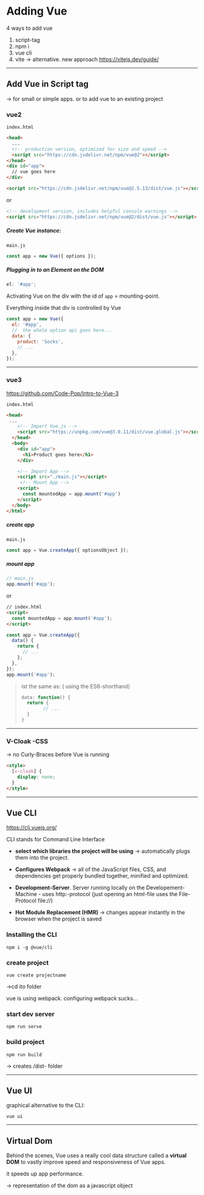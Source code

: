 # Adding Vue

4 ways to add vue

1. script-tag
2. npm i
3. vue cli
4. vite -> alternative. new approach https://vitejs.dev/guide/

---

## Add Vue in Script tag

-> for small or simple apps. or to add vue to an existing project

### vue2

`index.html`

```html
<head>
  ...
  <!-- production version, optimized for size and speed -->
  <script src="https://cdn.jsdelivr.net/npm/vue@2"></script>
</head>
<div id="app">
  // vue goes here
</div>

<script src="https://cdn.jsdelivr.net/npm/vue@2.5.13/dist/vue.js"></script>
```

or

```html
<!-- development version, includes helpful console warnings -->
<script src="https://cdn.jsdelivr.net/npm/vue@2/dist/vue.js"></script>
```

##### Create Vue instance:

`main.js`

```js
const app = new Vue({ options });
```

##### Plugging in to an Element on the DOM

```js
el: '#app';
```

Activating Vue on the div with the id of `app` = mounting-point.

Everything inside that div is controlled by Vue

```js
const app = new Vue({
  el: '#app',
  //  the whole option api goes here...
  data: {
    product: 'Socks',
    // ...
  },
});
```

---

### vue3

https://github.com/Code-Pop/Intro-to-Vue-3

`index.html`

```html
<head>
 ...
    <!-- Import Vue.js -->
    <script src="https://unpkg.com/vue@3.0.11/dist/vue.global.js"></script>
  </head>
  <body>
    <div id="app">
      <h1>Product goes here</h1>
    </div>

    <!-- Import App -->
    <script src="./main.js"></script>
     <!-- Mount App -->
    <script>
      const mountedApp = app.mount('#app')
    </script>
  </body>
</html>
```

##### create app

`main.js`

```js
const app = Vue.createApp({ optionsObject });
```

##### mount app

```js
// main.js
app.mount('#app');
```

or

```html
// index.html
<script>
  const mountedApp = app.mount('#app');
</script>
```

```js
const app = Vue.createApp({
  data() {
    return {
      // ...
    };
  },
});
app.mount('#app');
```

> ist the same as: ( using the ES6-shorthand)
>
> ```js
> data: function() {
> 	return {
> 		  // ...
> 	}
> }
> ```

---

### V-Cloak -CSS

-> no Curly-Braces before Vue is running

```html
<style>
  [v-cloak] {
    display: none;
  }
</style>
```

---

## Vue CLI

https://cli.vuejs.org/

CLI stands for Command Line Interface

- **select which libraries the project will be using** -> automatically plugs them into the project.
- **Configures Webpack** -> all of the JavaScript files, CSS, and dependencies get properly bundled together, minified and optimized.

- **Development-Server**. Server running locally on the Developement-Machine - uses http:-protocol (just opening an html-file uses the File-Protocol file://)
- **Hot Module Replacement (HMR)** -> changes appear instantly in the browser when the project is saved

### Installing the CLI

```
npm i -g @vue/cli
```

### create project

```
vue create projectname
```

->cd ito folder

vue is using webpack. configuring webpack sucks...

### start dev server

```
npm run serve
```

### build project

```
npm run build
```

-> creates /dist- folder

---

## Vue UI

graphical alternative to the CLI:

```
vue ui
```

------

## Virtual Dom

Behind the scenes, Vue uses a really cool data structure called a **virtual DOM** to vastly improve speed and responsiveness of Vue apps.

it speeds up app performance. 

-> representation of the dom as a javascript object
